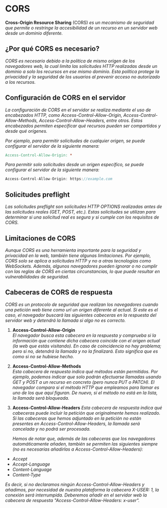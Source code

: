 # CORS
**Cross-Origin Resource Sharing** (CORS) _es un mecanismo de seguridad que permite o restringe la accesibilidad de un recurso en un servidor web desde un dominio diferente._

## ¿Por qué CORS es necesario?
_CORS es necesario debido a la política de mismo origen de los navegadores web, la cual limita las solicitudes HTTP realizadas desde un dominio a solo los recursos en ese mismo dominio. Esta política protege la privacidad y la seguridad de los usuarios al prevenir acceso no autorizado a los recursos._

## Configuración de CORS en el servidor
_La configuración de CORS en el servidor se realiza mediante el uso de encabezados HTTP, como Access-Control-Allow-Origin, Access-Control-Allow-Methods, Access-Control-Allow-Headers, entre otros. Estos encabezados permiten especificar qué recursos pueden ser compartidos y desde qué orígenes._

_Por ejemplo, para permitir solicitudes de cualquier origen, se puede configurar el servidor de la siguiente manera:_

```makefile
Access-Control-Allow-Origin: *
```
_Para permitir solo solicitudes desde un origen específico, se puede configurar el servidor de la siguiente manera:_

```javascript
Access-Control-Allow-Origin: https://example.com
```


## Solicitudes preflight
_Las solicitudes preflight son solicitudes HTTP OPTIONS realizadas antes de las solicitudes reales (GET, POST, etc.). Estas solicitudes se utilizan para determinar si una solicitud real es segura y si cumple con los requisitos de CORS._

## Limitaciones de CORS
_Aunque CORS es una herramienta importante para la seguridad y privacidad en la web, también tiene algunas limitaciones. Por ejemplo, CORS solo se aplica a solicitudes HTTP y no a otras tecnologías como WebSockets. Además, algunos navegadores pueden ignorar o no cumplir con las reglas de CORS en ciertas circunstancias, lo que puede resultar en vulnerabilidades de seguridad._

## Cabeceras de CORS de respuesta
_CORS es un protocolo de seguridad que realizan los navegadores cuando una petición web tiene como url un origen diferente al actual. Si este es el caso, el navegador buscará las siguientes cabeceras en la respuesta del servidor web y detendrá la llamada si algo no es correcto._

1. **Access-Control-Allow-Origin**  
_El navegador busca esta cabecera en la respuesta y comprueba si la información que contiene dicha cabecera coincide con el origen actual (la web que estás visitando). En caso de coincidencia no hay problema; pero si no, detendrá la llamada y no la finalizará. Esto significa que es como si no se hubiese hecho._
  
2. **Access-Control-Allow-Methods**  
_Esta cabecera de respuesta indica qué métodos están permitidos. Por ejemplo, podemos indicar que solo podrán efectuarse llamadas usando GET y POST a un recurso en concreto (pero nunca PUT o PATCH). El navegador compara si el método HTTP que empleamos para llamar es uno de los que aquí figuran. De nuevo, si el método no está en la lista, la llamada será bloqueada._

3. **Access-Control-Allow-Headers**
_Esta cabecera de respuesta indica qué cabeceras puede incluir la petición que originalmente hemos realizado. Si las cabeceras que hemos adjuntado en la petición no están presentes en Access-Control-Allow-Headers, la llamada será cancelada y no podrá ser procesada._

    _Hemos de notar que, además de las cabeceras que los navegadores automáticamente añaden, también se permiten las siguientes siempre (no es necesarias añadirlas a Access-Control-Allow-Headers):_  
- _Accept_  
- _Accept-Language_    
- _Content-Language_
- _Content-Type_

_Es decir, si no declaramos ningún Access-Control-Allow-Headers y añadimos, por necesidad de nuestra plataforma la cabecera X-USER: 1, la conexión será interrumpida. Deberemos añadir en el servidor web la cabecera de respuesta "Access-Control-Allow-Headers: x-user"._
